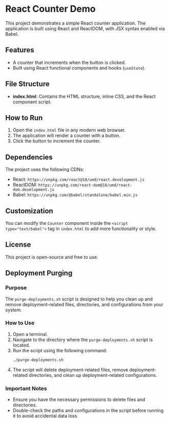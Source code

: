 # React Counter Demo

This project demonstrates a simple React counter application. The application is built using React and ReactDOM, with JSX syntax enabled via Babel.

## Features

- A counter that increments when the button is clicked.
- Built using React functional components and hooks (`useState`).

## File Structure

- **index.html**: Contains the HTML structure, inline CSS, and the React component script.

## How to Run

1. Open the `index.html` file in any modern web browser.
2. The application will render a counter with a button.
3. Click the button to increment the counter.

## Dependencies

The project uses the following CDNs:
- React: `https://unpkg.com/react@18/umd/react.development.js`
- ReactDOM: `https://unpkg.com/react-dom@18/umd/react-dom.development.js`
- Babel: `https://unpkg.com/@babel/standalone/babel.min.js`

## Customization

You can modify the `Counter` component inside the `<script type="text/babel">` tag in `index.html` to add more functionality or style.

## License

This project is open-source and free to use.

## Deployment Purging

### Purpose

The `purge-deployments.sh` script is designed to help you clean up and remove deployment-related files, directories, and configurations from your system.

### How to Use

1. Open a terminal.
2. Navigate to the directory where the `purge-deployments.sh` script is located.
3. Run the script using the following command:
   ```bash
   ./purge-deployments.sh
   ```
4. The script will delete deployment-related files, remove deployment-related directories, and clean up deployment-related configurations.

### Important Notes

- Ensure you have the necessary permissions to delete files and directories.
- Double-check the paths and configurations in the script before running it to avoid accidental data loss.
